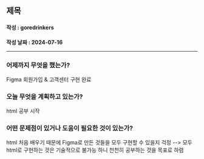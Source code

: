 ## 제목
#### 작성 : goredrinkers
**작성 날짜 : 2024-07-16**

---
### 어제까지 무엇을 했는가?
Figma 회원가입 & 고객센터 구현 완료

### 오늘 무엇을 계획하고 있는가?
html 공부 시작

### 어떤 문제점이 있거나 도움이 필요한 것이 있는가?
html 처음 배우기 때문에 Figma로 만든 것들을 모두 구현할 수 있을지 걱정
--> 모두 html로 구현하는 것은 기술적으로 불가능 하니 천천히 공부하는 것을 목표료 하렴